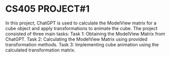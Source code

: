 # CS405 PROJECT#1 
In this project, ChatGPT is used to calculate the ModelView matrix for a cube object and apply transformations to animate the cube. The project consisted of three main tasks:
Task 1: Obtaining the ModelView Matrix from ChatGPT. 
Task 2: Calculating the ModelView Matrix using provided transformation methods. 
Task 3: Implementing cube animation using the calculated transformation matrix.
